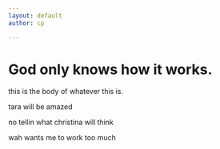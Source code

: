```yaml
---
layout: default
author: cp

---
```


# God only knows how it works.




this is the body of whatever this is.

tara will be amazed

no tellin what christina will think

wah wants me to work too much